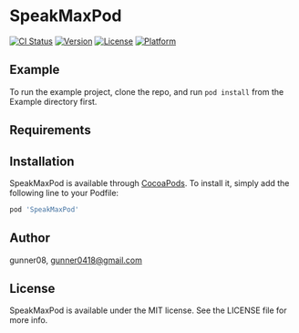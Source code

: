 # SpeakMaxPod

[![CI Status](https://img.shields.io/travis/gunner08/SpeakMaxPod.svg?style=flat)](https://travis-ci.org/gunner08/SpeakMaxPod)
[![Version](https://img.shields.io/cocoapods/v/SpeakMaxPod.svg?style=flat)](https://cocoapods.org/pods/SpeakMaxPod)
[![License](https://img.shields.io/cocoapods/l/SpeakMaxPod.svg?style=flat)](https://cocoapods.org/pods/SpeakMaxPod)
[![Platform](https://img.shields.io/cocoapods/p/SpeakMaxPod.svg?style=flat)](https://cocoapods.org/pods/SpeakMaxPod)

## Example

To run the example project, clone the repo, and run `pod install` from the Example directory first.

## Requirements

## Installation

SpeakMaxPod is available through [CocoaPods](https://cocoapods.org). To install
it, simply add the following line to your Podfile:

```ruby
pod 'SpeakMaxPod'
```

## Author

gunner08, gunner0418@gmail.com

## License

SpeakMaxPod is available under the MIT license. See the LICENSE file for more info.
